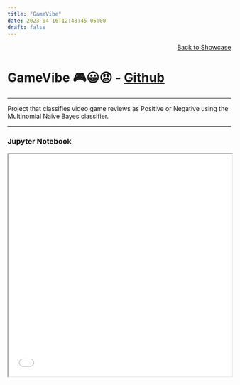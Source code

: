```yaml
---
title: "GameVibe"
date: 2023-04-16T12:48:45-05:00
draft: false
---
```

<a href = "/projects/showcase"><div style="text-align: right">Back to Showcase </div></a>
# GameVibe 🎮😀😡 - [Github](https://github.com/soto-sergio/gameVibe)

***
Project that classifies video game reviews as Positive or Negative using the Multinomial Naive Bayes classifier.
***
### Jupyter Notebook
<iframe src="../../../misc/gamevibe-nb.pdf" width="100%" height="500px"></iframe>

